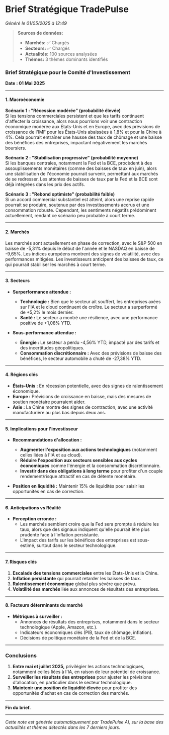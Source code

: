 # Brief Stratégique TradePulse

*Généré le 01/05/2025 à 12:49*

> **Sources de données:**
> - **Marchés:** ✅ Chargés
> - **Secteurs:** ✅ Chargés
> - **Actualités:** 100 sources analysées
> - **Thèmes:** 3 thèmes dominants identifiés

### Brief Stratégique pour le Comité d'Investissement

**Date : 01 Mai 2025**

---

#### 1. Macroéconomie

**Scénario 1 : "Récession modérée" (probabilité élevée)**  
Si les tensions commerciales persistent et que les tarifs continuent d'affecter la croissance, alors nous pourrions voir une contraction économique modérée aux États-Unis et en Europe, avec des prévisions de croissance de l'IMF pour les États-Unis abaissées à 1,8% et pour la Chine à 4%. Cela pourrait entraîner une hausse des taux de chômage et une baisse des bénéfices des entreprises, impactant négativement les marchés boursiers.

**Scénario 2 : "Stabilisation progressive" (probabilité moyenne)**  
Si les banques centrales, notamment la Fed et la BCE, procèdent à des assouplissements monétaires (comme des baisses de taux en juin), alors une stabilisation de l'économie pourrait survenir, permettant aux marchés de se redresser. Les attentes de baisses de taux par la Fed et la BCE sont déjà intégrées dans les prix des actifs.

**Scénario 3 : "Rebond optimiste" (probabilité faible)**  
Si un accord commercial substantiel est atteint, alors une reprise rapide pourrait se produire, soutenue par des investissements accrus et une consommation robuste. Cependant, les sentiments négatifs prédominent actuellement, rendant ce scénario peu probable à court terme.

---

#### 2. Marchés

Les marchés sont actuellement en phase de correction, avec le S&P 500 en baisse de -5,31% depuis le début de l'année et le NASDAQ en baisse de -9,65%. Les indices européens montrent des signes de volatilité, avec des performances mitigées. Les investisseurs anticipent des baisses de taux, ce qui pourrait stabiliser les marchés à court terme.

---

#### 3. Secteurs

- **Surperformance attendue :**  
  - **Technologie :** Bien que le secteur ait souffert, les entreprises axées sur l'IA et le cloud continuent de croître. Le secteur a surperformé de +5,2% le mois dernier.
  - **Santé :** Le secteur a montré une résilience, avec une performance positive de +1,08% YTD.
  
- **Sous-performance attendue :**  
  - **Énergie :** Le secteur a perdu -4,56% YTD, impacté par des tarifs et des incertitudes géopolitiques.
  - **Consommation discrétionnaire :** Avec des prévisions de baisse des bénéfices, le secteur automobile a chuté de -27,38% YTD.

---

#### 4. Régions clés

- **États-Unis :** En récession potentielle, avec des signes de ralentissement économique.
- **Europe :** Prévisions de croissance en baisse, mais des mesures de soutien monétaire pourraient aider.
- **Asie :** La Chine montre des signes de contraction, avec une activité manufacturière au plus bas depuis deux ans.

---

#### 5. Implications pour l'investisseur

- **Recommandations d'allocation :**
  - **Augmenter l'exposition aux actions technologiques** (notamment celles liées à l'IA et au cloud).
  - **Réduire l'exposition aux secteurs sensibles aux cycles économiques** comme l'énergie et la consommation discrétionnaire.
  - **Investir dans des obligations à long terme** pour profiter d'un couple rendement/risque attractif en cas de détente monétaire.

- **Position en liquidité :** Maintenir 15% de liquidités pour saisir les opportunités en cas de correction.

---

#### 6. Anticipations vs Réalité

- **Perception erronée :** 
  - Les marchés semblent croire que la Fed sera prompte à réduire les taux, alors que des signaux indiquent qu'elle pourrait être plus prudente face à l'inflation persistante.
  - L'impact des tarifs sur les bénéfices des entreprises est sous-estimé, surtout dans le secteur technologique.

---

#### 7. Risques clés

1. **Escalade des tensions commerciales** entre les États-Unis et la Chine.
2. **Inflation persistante** qui pourrait retarder les baisses de taux.
3. **Ralentissement économique** global plus sévère que prévu.
4. **Volatilité des marchés** liée aux annonces de résultats des entreprises.

---

#### 8. Facteurs déterminants du marché

- **Métriques à surveiller :** 
  - Annonces de résultats des entreprises, notamment dans le secteur technologique (Apple, Amazon, etc.).
  - Indicateurs économiques clés (PIB, taux de chômage, inflation).
  - Décisions de politique monétaire de la Fed et de la BCE.

---

### Conclusions

1. **Entre mai et juillet 2025,** privilégier les actions technologiques, notamment celles liées à l'IA, en raison de leur potentiel de croissance.
2. **Surveiller les résultats des entreprises** pour ajuster les prévisions d'allocation, en particulier dans le secteur technologique.
3. **Maintenir une position de liquidité élevée** pour profiter des opportunités d'achat en cas de correction des marchés.

--- 

**Fin du brief.**

---

*Cette note est générée automatiquement par TradePulse AI, sur la base des actualités et thèmes détectés dans les 7 derniers jours.*
